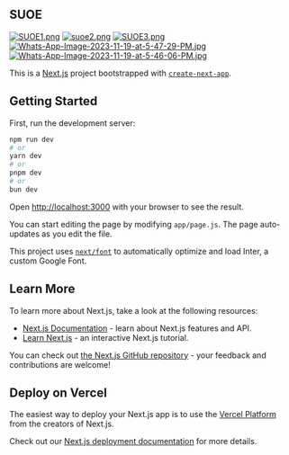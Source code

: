 ## SUOE

[![SUOE1.png](https://i.postimg.cc/fL8NFBTJ/SUOE1.png)](https://postimg.cc/bDSWS0nh)
[![suoe2.png](https://i.postimg.cc/76H4mp4F/suoe2.png)](https://postimg.cc/1gjbz7fB)
[![SUOE3.png](https://i.postimg.cc/4yngTVmw/SUOE3.png)](https://postimg.cc/ctqjRK78)
[![Whats-App-Image-2023-11-19-at-5-47-29-PM.jpg](https://i.postimg.cc/Y90rtJP1/Whats-App-Image-2023-11-19-at-5-47-29-PM.jpg)](https://postimg.cc/ft4nKgDL)
[![Whats-App-Image-2023-11-19-at-5-46-06-PM.jpg](https://i.postimg.cc/15Jvq27g/Whats-App-Image-2023-11-19-at-5-46-06-PM.jpg)](https://postimg.cc/KR37Xq2F)

This is a [Next.js](https://nextjs.org/) project bootstrapped with [`create-next-app`](https://github.com/vercel/next.js/tree/canary/packages/create-next-app).

## Getting Started

First, run the development server:

```bash
npm run dev
# or
yarn dev
# or
pnpm dev
# or
bun dev
```

Open [http://localhost:3000](http://localhost:3000) with your browser to see the result.

You can start editing the page by modifying `app/page.js`. The page auto-updates as you edit the file.

This project uses [`next/font`](https://nextjs.org/docs/basic-features/font-optimization) to automatically optimize and load Inter, a custom Google Font.

## Learn More

To learn more about Next.js, take a look at the following resources:

- [Next.js Documentation](https://nextjs.org/docs) - learn about Next.js features and API.
- [Learn Next.js](https://nextjs.org/learn) - an interactive Next.js tutorial.

You can check out [the Next.js GitHub repository](https://github.com/vercel/next.js/) - your feedback and contributions are welcome!

## Deploy on Vercel

The easiest way to deploy your Next.js app is to use the [Vercel Platform](https://vercel.com/new?utm_medium=default-template&filter=next.js&utm_source=create-next-app&utm_campaign=create-next-app-readme) from the creators of Next.js.

Check out our [Next.js deployment documentation](https://nextjs.org/docs/deployment) for more details.
